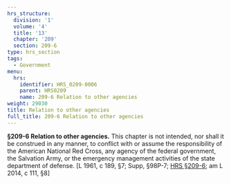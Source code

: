 ```yaml
---
hrs_structure:
  division: '1'
  volume: '4'
  title: '13'
  chapter: '209'
  section: 209-6
type: hrs_section
tags:
  - Government
menu:
  hrs:
    identifier: HRS_0209-0006
    parent: HRS0209
    name: 209-6 Relation to other agencies
weight: 29030
title: Relation to other agencies
full_title: 209-6 Relation to other agencies
---
```

**§209-6 Relation to other agencies.** This chapter is not intended, nor shall it be construed in any manner, to conflict with or assume the responsibility of the American National Red Cross, any agency of the federal government, the Salvation Army, or the emergency management activities of the state department of defense. [L 1961, c 189, §7; Supp, §98P-7; [HRS §209-6](/title-13/chapter-209/section-209-6/); am L 2014, c 111, §8]